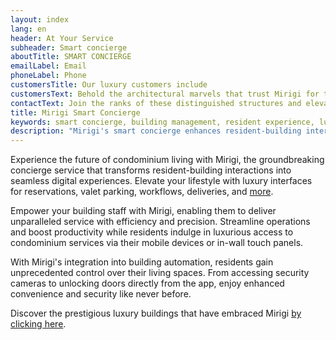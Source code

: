 ```yaml
---
layout: index
lang: en
header: At Your Service
subheader: Smart concierge
aboutTitle: SMART CONCIERGE
emailLabel: Email
phoneLabel: Phone
customersTitle: Our luxury customers include
customersText: Behold the architectural marvels that trust Mirigi for their operational excellence. These iconic buildings are part of our esteemed clientele, showcasing the seamless integration and superior efficiency that Mirigi brings. 
contactText: Join the ranks of these distinguished structures and elevate your building's potential with Mirigi. Contact us through any of our channels to schedule a demonstration and discover how Mirigi's digital counseling can boost your development! Experience the transformation and innovation that only Mirigi can offer.
title: Mirigi Smart Concierge 
keywords: smart concierge, building management, resident experience, luxury living, automation, smart building
description: "Mirigi's smart concierge enhances resident-building interactions, offering luxury interfaces for reservations, valet parking, and more."
---
```

Experience the future of condominium living with Mirigi, the groundbreaking concierge service that transforms resident-building interactions into seamless digital experiences. Elevate your lifestyle with luxury interfaces for reservations, valet parking, workflows, deliveries, and <a href='#features' class='js-scroll-trigger'>more</a>.

Empower your building staff with Mirigi, enabling them to deliver unparalleled service with efficiency and precision. Streamline operations and boost productivity while residents indulge in luxurious access to condominium services via their mobile devices or in-wall touch panels.

With Mirigi's integration into building automation, residents gain unprecedented control over their living spaces. From accessing security cameras to unlocking doors directly from the app, enjoy enhanced convenience and security like never before.

Discover the prestigious luxury buildings that have embraced Mirigi <a href='#customers' class='js-scroll-trigger'>by clicking here</a>.
